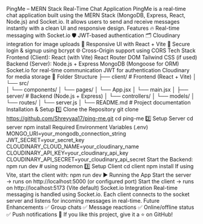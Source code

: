 PingMe – MERN Stack Real-Time Chat Application
PingMe is a real-time chat application built using the MERN Stack (MongoDB, Express, React, Node.js) and Socket.io. It allows users to send and receive messages instantly with a clean UI and responsive design.
Features
🔥 Real-time messaging with Socket.io
🛡️ JWT-based authentication
🗂️ Cloudinary integration for image uploads
📱 Responsive UI with React + Vite
🚪 Secure login & signup using bcrypt
🌐 Cross-Origin support using CORS
Tech Stack
Frontend (Client):
React (with Vite)
React Router DOM
Tailwind CSS (if used)
Backend (Server):
Node.js + Express
MongoDB (Mongoose for ORM)
Socket.io for real-time communication
JWT for authentication
Cloudinary for media storage
📂 Folder Structure
├── client/ # Frontend (React + Vite)
│ └── src/  
│ └── components/
│ └── pages/
│ └── App.jsx
│ └── main.jsx
│
├── server/ # Backend (Node.js + Express)
│ └── controllers/
│ └── models/
│ └── routes/
│ └── server.js
│
└── README.md # Project documentation
Installation & Setup
1️⃣ Clone the Repository
git clone https://github.com/Shreyyaa17/ping-me.git
cd ping-me
2️⃣ Setup Server
cd server
npm install
Required Environment Variables (.env)
MONGO_URI=your_mongodb_connection_string
JWT_SECRET=your_secret_key
CLOUDINARY_CLOUD_NAME=your_cloudinary_name
CLOUDINARY_API_KEY=your_cloudinary_api_key
CLOUDINARY_API_SECRET=your_cloudinary_api_secret
Start the Backend:
npm run dev # using nodemon
3️⃣ Setup Client
cd client
npm install
If using Vite, start the client with:
npm run dev
▶️ Running the App
Start the server → runs on http://localhost:5000 (or configured port)
Start the client → runs on http://localhost:5173 (Vite default)
Socket.io Integration
Real-time messaging is handled using Socket.io.
Each client connects to the socket server and listens for incoming messages in real-time.
Future Enhancements
✅ Group chats
✅ Message reactions
✅ Online/offline status
✅ Push notifications
🌟 If you like this project, give it a ⭐ on GitHub!
